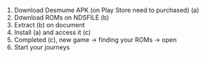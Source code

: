 1. Download Desmume APK (on Play Store need to purchased) (a)
2. Dơwnload ROMs on NDSFILE (b)
3. Extract (b) on document
4. Install (a) and access it (c)
5. Completed (c), new game -> finding your ROMs -> open
6. Start your journeys

